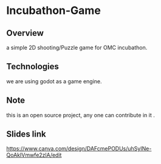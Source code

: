# Incubathon-Game

## Overview
   a simple 2D shooting/Puzzle game for OMC incubathon.


## Technologies
   we are using godot as a game engine.

## Note
  this is an open source project, any one can contribute in it .

## Slides link
   https://www.canva.com/design/DAFcmePODUs/uhSyINe-QoAkIVmwfe2zlA/edit
